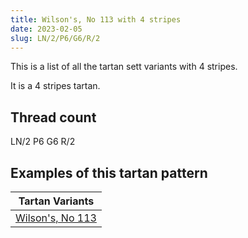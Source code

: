 ```yaml
---
title: Wilson's, No 113 with 4 stripes
date: 2023-02-05
slug: LN/2/P6/G6/R/2
---
```

This is a list of all the tartan sett variants with 4 stripes.

It is a 4 stripes tartan.


## Thread count
LN/2 P6 G6 R/2

## Examples of this tartan pattern

| Tartan Variants |
|---------------|
| [Wilson's, No 113](/variants/ln/2/p6/g6/r/2-g008000-lne0e0e0-p800080-rc00000)||
